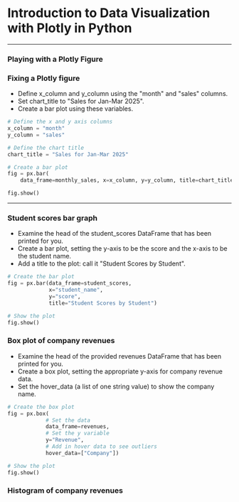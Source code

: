 # Introduction to Data Visualization with Plotly in Python
---
### Playing with a Plotly Figure
### Fixing a Plotly figure
* Define x_column and y_column using the "month" and "sales" columns.
* Set chart_title to "Sales for Jan-Mar 2025".
* Create a bar plot using these variables.
```python
# Define the x and y axis columns
x_column = "month"
y_column = "sales"

# Define the chart title
chart_title = "Sales for Jan-Mar 2025"

# Create a bar plot
fig = px.bar(
    data_frame=monthly_sales, x=x_column, y=y_column, title=chart_title)

fig.show()
```
---
### Student scores bar graph
* Examine the head of the student_scores DataFrame that has been printed for you.
* Create a bar plot, setting the y-axis to be the score and the x-axis to be the student name.
* Add a title to the plot: call it "Student Scores by Student".
```python
# Create the bar plot
fig = px.bar(data_frame=student_scores, 
             x="student_name", 
             y="score", 
             title="Student Scores by Student")

# Show the plot
fig.show()
```
### Box plot of company revenues
* Examine the head of the provided revenues DataFrame that has been printed for you.
* Create a box plot, setting the appropriate y-axis for company revenue data.
* Set the hover_data (a list of one string value) to show the company name.
```python
# Create the box plot
fig = px.box(
  			# Set the data
  			data_frame=revenues, 
  			# Set the y variable
            y="Revenue", 
            # Add in hover data to see outliers
            hover_data=["Company"])

# Show the plot
fig.show()
```
### Histogram of company revenues
